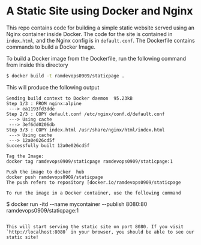 # A Static Site using Docker and Nginx

This repo contains code for building a simple static website served using an Nginx container inside Docker. The code for the site is contained in `index.html`, and the Nginx config is in `default.conf`. The Dockerfile contains commands to build a Docker Image.

To build a Docker image from the Dockerfile, run the following command from inside this directory

```sh
$ docker build -t ramdevops0909/staticpage .
```
This will produce the following output

```
Sending build context to Docker daemon  95.23kB
Step 1/3 : FROM nginx:alpine
 ---> ea1193fd3dde
Step 2/3 : COPY default.conf /etc/nginx/conf.d/default.conf
 ---> Using cache
 ---> 3ef6dd0206db
Step 3/3 : COPY index.html /usr/share/nginx/html/index.html
 ---> Using cache
 ---> 12a0e026cd5f
Successfully built 12a0e026cd5f
```
```
Tag the Image:
docker tag ramdevops0909/staticpage ramdevops0909/staticpage:1
```
```
Push the image to docker  hub
docker push ramdevops0909/staticpage
The push refers to repository [docker.io/ramdevops0909/staticpage
```
```
To run the image in a Docker container, use the following command
```
$ docker run -itd --name mycontainer --publish 8080:80 ramdevops0909/staticpage:1
```

This will start serving the static site on port 8080. If you visit `http://localhost:8080` in your browser, you should be able to see our static site!
